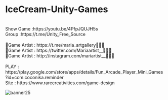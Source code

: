 # IceCream-Unity-Games
<br />
Show Game :https://youtu.be/4PfpJQUJH5s<br />
Group :https://t.me/Unity_Free_Source<br /><br />
🎨Game Artist : https://t.me/maria_artgallery👱🏻‍♀️<br />
🎨Game Artist : https://twitter.com/Mariaartist__👱🏻‍♀️<br />
🎨Game Artist : http://instagram.com/mariartist__👱🏻‍♀️<br /><br />
PLAY : https://play.google.com/store/apps/details/Fun_Arcade_Player_Mini_Games?id=com.coconika.reminder<br />
Site : https://www.rarecreativities.com/game-design <br />

![banner25](https://user-images.githubusercontent.com/83016119/212190192-ae2ea1cc-faec-402c-a2a2-c4d41bd20781.png)
